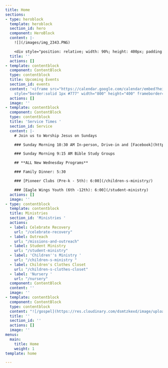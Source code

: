 ```yaml
---
title: Home
sections:
- type: heroblock
  template: heroblock
  section_id: hero
  component: HeroBlock
  content: |-
    ![](/images/img_2343.PNG)

    <div style="position: relative; width: 90%; height: 400px; padding: 20px 10px; margin: 15px auto; text-align: center;"><div style="display: inline-block; width: 30%;height: 80px;float: left; margin-left: 2%; margin-bottom: 15%;">   <button class="tithely-give-btn" style="position: relative; width: 100%; height: 100%; cursor: pointer;color: #0082d0;font-size: 2vw;font-weight: bold;background: none;  border: 3px solid #0082d0; transition: all 0.4s linear;" data-church-id="1302493">Give</button> <script src="https://tithe.ly/widget/v3/give.js?3"></script><script> var tw = create_tithely_widget();</script></div><div style="display: inline-block;width: 30%;height: 80px;float: left;margin-left: 2%;margin-bottom: 15%;"><button class="tithely-give-btn" style="position: relative;width: 100%;height: 100%;cursor: pointer;color: #0082d0;font-size: 2vw;font-weight: bold;background: none;border: 3px solid #0082d0;transition: all 0.4s linear;">About Us</button><script src="/about/"></script></div><div style="display: inline-block;width: 30%;height: 80px;float: left;margin-left: 2%;margin-bottom: 15%;"><button class="tithely-give-btn" style="position: relative;width: 100%;height: 100%;cursor: pointer;color: #0082d0;font-size: 2vw;font-weight: bold;background: none;border: 3px solid #0082d0;transition: all 0.4s linear;">Watch Online</button><script src="/sermons"></script></div><div style="display: inline-block;width: 30%;height: 80px;float: left;margin-left: 2%;margin-bottom: 15%;"><button class="tithely-give-btn" style="position: relative;width: 100%;height: 100%;cursor: pointer;color: #0082d0;font-size: 2vw;font-weight: bold;background: none;border: 3px solid #0082d0;transition: all 0.4s linear;">Prayer Requests</button><script src="https://forms.gle/duinCZesEGRo8xDs9"></script></div><div style="display: inline-block;width: 30%;height: 80px;float: left;margin-left: 2%;margin-bottom: 15%;"><button class="tithely-give-btn" style="position: relative;width: 100%;height: 100%;cursor: pointer;color: #0082d0;font-size: 2vw;font-weight: bold;background: none;border: 3px solid #0082d0;transition: all 0.4s linear;">I'm New Here</button><script src="/style-guide/"></script></div><div style="display: inline-block;width: 30%;height: 80px;float: left;margin-left: 2%;margin-bottom: 15%;"><button class="tithely-give-btn" style="position: relative;width: 100%;height: 100%;cursor: pointer;color: #0082d0;font-size: 2vw;font-weight: bold;background: none;border: 3px solid #0082d0;transition: all 0.4s linear;">Contact Us</button><script src="/contact/"></script></div>
  title: ''
  actions: []
- template: contentblock
  component: ContentBlock
  type: contentblock
  title: Upcoming Events
  section_id: events
  content: '<iframe src="https://calendar.google.com/calendar/embed?height=400&amp;wkst=1&amp;bgcolor=%234285F4&amp;ctz=America%2FNew_York&amp;src=cjEwZTRrM3AzN21hMG81cHJqcmg1aGVyZ3NAZ3JvdXAuY2FsZW5kYXIuZ29vZ2xlLmNvbQ&amp;src=ZW4udXNhI2hvbGlkYXlAZ3JvdXAudi5jYWxlbmRhci5nb29nbGUuY29t&amp;color=%23C0CA33&amp;color=%230B8043&amp;title=Upcoming%20Events&amp;showTz=0&amp;showCalendars=0&amp;mode=AGENDA"
    style="border:solid 1px #777" width="800" height="400" frameborder="0" scrolling="no"></iframe>'
  actions: []
  image: ''
- template: contentblock
  component: ContentBlock
  type: contentblock
  title: 'Service Times '
  section_id: Service
  content: |-
    # Join us to Worship Jesus on Sundays

    ### Sunday Morning 10:30 AM In-person, Drive-in and [Facebook](https://www.facebook.com/groups/FBCBronson/)

    ### Sunday Morning 9:15 AM Bible Study Groups

    ## **ALL New Wednesday Programs**

    ### Family Dinner: 5:30

    ### [Pioneer Clubs (Pre-k - 5th): 6:00](/children-s-ministry/)

    ### [Eagle Wings Youth (6th -12th): 6:00](/student-ministry)
  actions: []
  image: ''
- type: contentblock
  template: contentblock
  title: Ministries
  section_id: 'Ministries '
  actions:
  - label: Celebrate Recovery
    url: "/celebrate-recovery"
  - label: Outreach
    url: "/missions-and-outreach"
  - label: Student Ministry
    url: "/student-ministry"
  - label: 'Children''s Ministry '
    url: "/children-s-ministry "
  - label: Children's Clothes Closet
    url: "/children-s-clothes-closet"
  - label: 'Nursery '
    url: "/nursery"
  component: ContentBlock
  content: ''
  image: ''
- template: contentblock
  component: ContentBlock
  type: contentblock
  content: "![/gospel](https://res.cloudinary.com/dsmtzkexd/image/upload/q_auto:good/v1607537160/IMG_2359.png)"
  title: ''
  section_id: ''
  actions: []
  image: ''
menus:
  main:
    title: Home
    weight: 1
template: home

---
```

